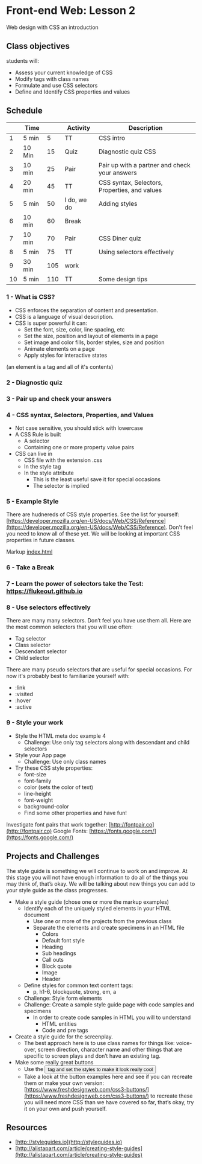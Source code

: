 # Front-end Web: Lesson 2

Web design with CSS an introduction

## Class objectives

students will: 

- Assess your current knowledge of CSS
- Modify tags with class names
- Formulate and use CSS selectors
- Define and Identify CSS properties and values 

## Schedule 

|   | Time   |    | Activity | Description|
|---|--------|----|----------|------------|
| 1 | 5 min  |   5| TT       | CSS intro |
| 2 | 10 Min |  15| Quiz     | Diagnostic quiz CSS |
| 3 | 10 min |  25| Pair     | Pair up with a partner and check your answers |
| 4 | 20 min |  45| TT       | CSS syntax, Selectors, Properties, and values |
| 5 | 5 min  |  50| I do, we do | Adding styles |
| 6 | 10 min |  60| Break    |   |
| 7 | 10 min |  70| Pair     | CSS Diner quiz |
| 8 | 5 min  |  75| TT       | Using selectors effectively |
| 9 | 30 min | 105| work     |   |
|10 | 5 min  | 110| TT       | Some design tips |

### 1 - What is CSS? 

- CSS enforces the separation of content and presentation. 
- CSS is a language of visual description. 
- CSS is super powerful it can: 
  - Set the font, size, color, line spacing, etc
  - Set the size, position and layout of elements in a page
  - Set image and color fills, border styles, size and position
  - Animate elements on a page
  - Apply styles for interactive states
  
(an element is a tag and all of it's contents)

### 2 - Diagnostic quiz

### 3 - Pair up and check your answers

### 4 - CSS syntax, Selectors, Properties, and Values

- Not case sensitive, you should stick with lowercase
- A CSS Rule is built
  - A selector
  - Containing one or more property value pairs
- CSS can live in
  - CSS file with the extension .css
  - In the style tag
  - In the style attribute
    - This is the least useful save it for special occasions
    - The selector is implied 
    
### 5 - Example Style

There are hudnereds of CSS style properties. See the list for yourself: 
[https://developer.mozilla.org/en-US/docs/Web/CSS/Reference](https://developer.mozilla.org/en-US/docs/Web/CSS/Reference). 
Don't feel you need to know all of these yet. We will be looking at important CSS properties in future classes. 

Markup [index.html](index.html)

### 6 - Take a Break

### 7 - Learn the power of selectors take the Test: https://flukeout.github.io

### 8 - Use selectors effectively

There are many many selectors. Don’t feel you have use them all. 
Here are the most common selectors that you will use often:

- Tag selector
- Class selector
- Descendant selector
- Child selector

There are many pseudo selectors that are useful for special occasions. For now it's probably best to familiarize yourself
with: 

- :link
- :visited
- :hover
- :active

### 9 - Style your work

- Style the HTML meta doc example 4
  - Challenge: Use only tag selectors along with descendant and child selectors
- Style your App page
  - Challenge: Use only class names
- Try these CSS style properties:
  - font-size
  - font-family
  - color (sets the color of text)
  - line-height
  - font-weight
  - background-color
  - Find some other properties and have fun!

Investigate font pairs that work together: [http://fontpair.co](http://fontpair.co)
Google Fonts: [https://fonts.google.com/](https://fonts.google.com/)

## Projects and Challenges

The style guide is something we will continue to work on and improve. At this stage you will not have enough information 
to do all of the things you may think of, that’s okay. We will be talking about new things you can add to your style guide 
as the class progresses. 

- Make a style guide (chose one or more the markup examples)
  - Identify each of the uniquely styled elements in your HTML document
    - Use one or more of the projects from the previous class
    - Separate the elements and create specimens in an HTML file
      - Colors
      - Default font style
      - Heading
      - Sub headings
      - Call outs
      - Block quote
      - Image
      - Header
  - Define styles for common text content tags: 
    - p, h1-6, blockquote, strong, em, a
  - Challenge: Style form elements
  - Challenge: Create a sample style guide page with code samples and specimens
    - In order to create code samples in HTML you will to understand 
      - HTML entities
      - Code and pre tags
- Create a style guide for the screenplay. 
  - The best approach here is to use class names for things like: voice-over, screen direction, character name and other things that are specific to screen plays and don’t have an existing tag. 
- Make some really great buttons
  - Use the <button> tag and set the styles to make it look really cool
  - Take a look at the button examples here and see if you can recreate them or make your own version: [https://www.freshdesignweb.com/css3-buttons/](https://www.freshdesignweb.com/css3-buttons/) to recreate these you will need more CSS than we have covered so far, that’s okay, try it on your own and push yourself.  

## Resources

- [http://styleguides.io](http://styleguides.io)
- [http://alistapart.com/article/creating-style-guides](http://alistapart.com/article/creating-style-guides)

